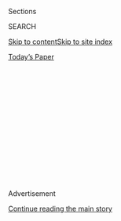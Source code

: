 <div id="app">

<div>

<div>

<div>

<div class="NYTAppHideMasthead css-1q2w90k e1suatyy0">

<div class="section css-ui9rw0 e1suatyy2">

<div class="css-eph4ug er09x8g0">

<div class="css-6n7j50">

</div>

<span class="css-1dv1kvn">Sections</span>

<div class="css-10488qs">

<span class="css-1dv1kvn">SEARCH</span>

</div>

[Skip to content](#site-content)[Skip to site
index](#site-index)

</div>

<div class="css-10698na e1huz5gh0">

</div>

</div>

<div id="masthead-bar-one" class="section hasLinks css-15hmgas e1csuq9d3">

<div class="css-uqyvli e1csuq9d0">

</div>

<div class="css-1uqjmks e1csuq9d1">

</div>

<div class="css-9e9ivx">

[](https://myaccount.nytimes3xbfgragh.onion/auth/login?response_type=cookie&client_id=vi)

</div>

<div class="css-1bvtpon e1csuq9d2">

[Today’s
Paper](https://www.nytimes3xbfgragh.onion/section/todayspaper)

</div>

</div>

</div>

</div>

<div data-aria-hidden="false">

<div id="site-content" data-role="main">

<div>

<div class="css-1aor85t" style="opacity:0.000000001;z-index:-1;visibility:hidden">

<div class="css-1hqnpie">

<div class="css-epjblv">

<span class="css-17xtcya">[Opinion](/section/opinion)</span><span class="css-x15j1o">|</span><span class="css-fwqvlz">Trump
Speaks\! And Speaks. And Speaks
…</span>

</div>

<div class="css-k008qs">

<div class="css-1iwv8en">

<span class="css-18z7m18"></span>

<div>

</div>

</div>

<span class="css-1n6z4y">https://nyti.ms/2YvlOJh</span>

<div class="css-1705lsu">

<div class="css-4xjgmj">

<div class="css-4skfbu" data-role="toolbar" data-aria-label="Social Media Share buttons, Save button, and Comments Panel with current comment count" data-testid="share-tools">

  - 
  - 
  - 
  - 
    
    <div class="css-6n7j50">
    
    </div>

  - 
  - 

</div>

</div>

</div>

</div>

</div>

</div>

<div id="NYT_TOP_BANNER_REGION" class="css-13pd83m">

</div>

<div id="top-wrapper" class="css-1sy8kpn">

<div id="top-slug" class="css-l9onyx">

Advertisement

</div>

[Continue reading the main
story](#after-top)

<div class="ad top-wrapper" style="text-align:center;height:100%;display:block;min-height:250px">

<div id="top" class="place-ad" data-position="top" data-size-key="top">

</div>

</div>

<div id="after-top">

</div>

</div>

<div>

<div class="css-v5btjw etb61u70">

<div class="css-v05ibm etb61u71">

[Opinion](/section/opinion)

</div>

</div>

<div id="sponsor-wrapper" class="css-1hyfx7x">

<div id="sponsor-slug" class="css-19vbshk">

Supported by

</div>

[Continue reading the main
story](#after-sponsor)

<div id="sponsor" class="ad sponsor-wrapper" style="text-align:center;height:100%;display:block">

</div>

<div id="after-sponsor">

</div>

</div>

<div class="css-186x18t">

</div>

<div class="css-1vkm6nb ehdk2mb0">

# Trump Speaks\! And Speaks. And Speaks …

</div>

At least those rallies keep him off the streets.

<div class="css-18e8msd">

<div class="css-vp77d3 epjyd6m0">

<div class="css-1p10dcb ey68jwv0" data-aria-hidden="true">

[![Gail
Collins](https://static01.graylady3jvrrxbe.onion/images/2018/04/03/opinion/gail-collins/gail-collins-thumbLarge.png
"Gail Collins")](https://www.nytimes3xbfgragh.onion/by/gail-collins)

</div>

<div class="css-1baulvz">

By [<span class="css-1baulvz last-byline" itemprop="name">Gail
Collins</span>](https://www.nytimes3xbfgragh.onion/by/gail-collins)

<div class="css-8atqhb">

Opinion Columnist

</div>

</div>

</div>

  - June 24,
    2020

  - 
    
    <div class="css-4xjgmj">
    
    <div class="css-d8bdto" data-role="toolbar" data-aria-label="Social Media Share buttons, Save button, and Comments Panel with current comment count" data-testid="share-tools">
    
      - 
      - 
      - 
      - 
        
        <div class="css-6n7j50">
        
        </div>
    
      - 
      - 
    
    </div>
    
    </div>

</div>

<div class="css-79elbk" data-testid="photoviewer-wrapper">

<div class="css-z3e15g" data-testid="photoviewer-wrapper-hidden">

</div>

<div class="css-1a48zt4 ehw59r15" data-testid="photoviewer-children">

![<span class="css-16f3y1r e13ogyst0" data-aria-hidden="true">President
Trump talking to reporters before leaving on a trip to Arizona on
Tuesday.</span><span class="css-cnj6d5 e1z0qqy90" itemprop="copyrightHolder"><span class="css-1ly73wi e1tej78p0">Credit...</span><span><span>Pete
Marovich for The New York
Times</span></span></span>](https://static01.graylady3jvrrxbe.onion/images/2020/06/25/opinion/25collins_sub_2ndary/merlin_173832819_4a109b41-e5b2-4996-a84c-b1f4655f624f-articleLarge.jpg?quality=75&auto=webp&disable=upscale)

</div>

</div>

</div>

<div class="section meteredContent css-1r7ky0e" name="articleBody" itemprop="articleBody">

<div class="css-1fanzo5 StoryBodyCompanionColumn">

<div class="css-53u6y8">

Donald Trump thinks we’re out to get him.

“You could say 10 speeches. One little word, they’ll say: ‘He’s lost
it,’” the president complained during a speech in Phoenix this week.

That would presumably be an *inaccurate* little word. Or something very
weird, like his claim at a famously underattended event in Tulsa that
he’d ordered a slowdown in coronavirus testing to make it seem as if
the infection rate was smaller.

Desperate presidential spinners said that was just a joke. “I don’t
kid,” Trump retorted.

Tulsa was, according to the president, the beginning of his re-election
campaign. He’s actually shot off the starting gun several times before.
But it does feel as if we’re in a new phase. Those big rallies are
Trump’s very favorite part of being the leader of the most powerful
nation on the globe. He’s been locked down for months now, confined
mainly to gatherings in which other people occasionally get to talk.

He needs his screaming fans, even if this is a terrible idea,
healthwise. Six members of Trump’s advance team got sick while doing the
planning, and now at least two other staffers tested positive.

</div>

</div>

<div class="css-1fanzo5 StoryBodyCompanionColumn">

<div class="css-53u6y8">

You’re not going to get this guy to stay home. He needs to compliment
himself in front of thousands of people. Lacing into the Democratic
“elite,” Trump assured his audience that he is more elite than
anybody. “I look better than them. Much more handsome. Got better hair
than they do. I got nicer properties. I got nicer houses. I got nicer
apartments. I got nicer everything.”

And, for sure, a bigger ego. After he finished raging to his staff about
the tiers of empty seats in Tulsa, the president announced the night had
been a historical smash hit: “No. 1 show in Fox history for a Saturday
night.”

Yeah, Fox News announced “a whopping 7.7 million total viewers” had
tuned in to listen to Trump speak. Pretty impressive, particularly if
you ignore the fact that most of the nation has been locked up at home
in a world without sports broadcasting, having already rewatched every
episode of “Star Trek” and “Friends.”

Still, many of us will remember Tulsa as That Rally Where Two-Thirds Of
The Seats Were Empty. His next appearance, in Arizona, was much more
Trump’s cup of tea: a megachurch packed with cheering fans who generally
ignored all the official pleas for masking.

Most of the audience was young. Having lured them into endangering their
health for his ego, Trump entertained them with tales of his heroic
efforts to drain the political swamp. “I never knew it was so deep —
it’s deep and thick and a lot of bad characters,” he confided.

</div>

</div>

<div class="css-1fanzo5 StoryBodyCompanionColumn">

<div class="css-53u6y8">

Well, there aren’t many swamp critters more appalling than Roger Stone,
the political fixer who spent part of the 2016 presidential campaign
trying to get information for the Trump forces about Hillary Clinton’s
emails.

Stone was convicted of lying to Congress and attempting to intimidate a
witness — in part by threatening to kidnap the guy’s therapy dog.

As swamp residents go, Stone would maybe be the equivalent of a
5-foot-11-inch mosquito. But on Wednesday a federal prosecutor told
Congress that he and his associates had been told they could be fired if
they didn’t go easy when it came to sentencing. On account of how, you
know, Stone was the president’s pal.

Even if they’re a little dodgy on the facts side, the rallies are at
least a good way to keep Trump distracted. In Tulsa, he was fretting
about the ongoing demonstrations in Seattle. He asked a congressman who
was traveling with him on the plane whether he ought to “just go in” and
do something to stop the protesters.

The reply was: “No, sir, let it simmer for a little while.” Darned good
advice, although if he’d gone the other way, maybe the congressman could
have added, “And be sure to bring a Bible.”

One other thing about that story — it’s an example of how Trump likes to
lace his rallies with anecdotes in which people call him “sir.” There
were 11 “sirs” in the Tulsa speech alone.

Daniel Dale, a CNN reporter who’s been following this tic for a long
time, theorized that “sir” was a hint that whatever anecdote Trump was
telling was actually fictional. But it’s also pretty clear that the
president just loves stories in which people are addressing him as if he
were, say, a general.

</div>

</div>

<div class="css-1fanzo5 StoryBodyCompanionColumn">

<div class="css-53u6y8">

Trump’s been spending a lot of time trying to beat down that image of
him at West Point this month, leaving the stage with an old-guy totter
down the ramp. The fake news, he insisted, cut off all the film that
showed him running — running\! — for the last 10 feet. “I looked very
handsome,” he observed to the crowd.

Later, Trump asked Melania what the reaction to his West Point speech
was. She assured him that the media wasn’t saying much about his address
but “they mention the fact that you may have Parkinson’s disease.”

He referred to Melania as “my wife,” which is, I guess, nicer than “the
old ball and chain.” Interesting, though, that she didn’t feel compelled
to deliver any good news. Maybe when you have to live with an ego that
large, you try to chip away every little chance you get.

And she didn’t call him “sir.”

*The Times is committed to publishing* [*a diversity of
letters*](https://www.nytimes3xbfgragh.onion/2019/01/31/opinion/letters/letters-to-editor-new-york-times-women.html)
*to the editor. We’d like to hear what you think about this or any of
our articles. Here are some*
[*tips*](https://help.nytimes3xbfgragh.onion/hc/en-us/articles/115014925288-How-to-submit-a-letter-to-the-editor)*.
And here’s our email:*
[*letters@NYTimes.com*](mailto:letters@NYTimes.com)*.*

*Follow The New York Times Opinion section on*
[*Facebook*](https://www.facebookcorewwwi.onion/nytopinion)*,* [*Twitter
(@NYTopinion)*](http://twitter.com/NYTOpinion) *and*
[*Instagram*](https://www.instagram.com/nytopinion/)*.*

</div>

</div>

</div>

<div>

</div>

<div>

</div>

<div>

</div>

<div>

<div id="bottom-wrapper" class="css-1ede5it">

<div id="bottom-slug" class="css-l9onyx">

Advertisement

</div>

[Continue reading the main
story](#after-bottom)

<div id="bottom" class="ad bottom-wrapper" style="text-align:center;height:100%;display:block;min-height:90px">

</div>

<div id="after-bottom">

</div>

</div>

</div>

</div>

</div>

## Site Index

<div>

</div>

## Site Information Navigation

  - [© <span>2020</span> <span>The New York Times
    Company</span>](https://help.nytimes3xbfgragh.onion/hc/en-us/articles/115014792127-Copyright-notice)

<!-- end list -->

  - [NYTCo](https://www.nytco.com/)
  - [Contact
    Us](https://help.nytimes3xbfgragh.onion/hc/en-us/articles/115015385887-Contact-Us)
  - [Work with us](https://www.nytco.com/careers/)
  - [Advertise](https://nytmediakit.com/)
  - [T Brand Studio](http://www.tbrandstudio.com/)
  - [Your Ad
    Choices](https://www.nytimes3xbfgragh.onion/privacy/cookie-policy#how-do-i-manage-trackers)
  - [Privacy](https://www.nytimes3xbfgragh.onion/privacy)
  - [Terms of
    Service](https://help.nytimes3xbfgragh.onion/hc/en-us/articles/115014893428-Terms-of-service)
  - [Terms of
    Sale](https://help.nytimes3xbfgragh.onion/hc/en-us/articles/115014893968-Terms-of-sale)
  - [Site
    Map](https://spiderbites.nytimes3xbfgragh.onion)
  - [Help](https://help.nytimes3xbfgragh.onion/hc/en-us)
  - [Subscriptions](https://www.nytimes3xbfgragh.onion/subscription?campaignId=37WXW)

</div>

</div>

</div>

</div>
